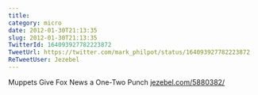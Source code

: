 ```yaml
---
title: 
category: micro
date: 2012-01-30T21:13:35
slug: 2012-01-30T21:13:35
TwitterId: 164093927782223872
TweetUrl: https://twitter.com/mark_philpot/status/164093927782223872
ReTweetUser: Jezebel
---
```


<i class="fa fa-retweet" aria-hidden="true"></i> Muppets Give Fox News a One-Two Punch [jezebel.com/5880382/](http://jezebel.com/5880382/)